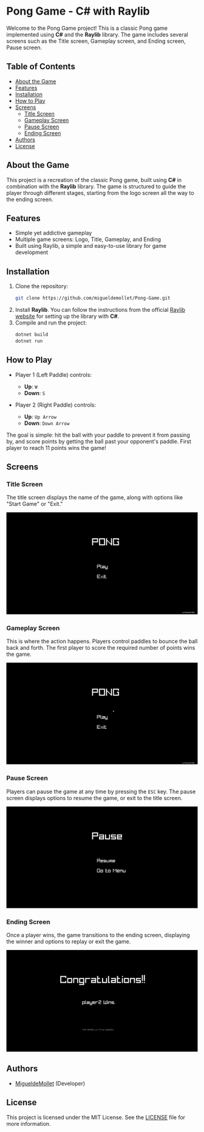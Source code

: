 # Pong Game - C# with Raylib

Welcome to the Pong Game project! This is a classic Pong game implemented using **C#** and the **Raylib** library. The game includes several screens such as the Title screen, Gameplay screen, and Ending screen, Pause screen.

## Table of Contents
- [About the Game](#about-the-game)
- [Features](#features)
- [Installation](#installation)
- [How to Play](#how-to-play)
- [Screens](#screens)
  - [Title Screen](#title-screen)
  - [Gameplay Screen](#gameplay-screen)
  - [Pause Screen](#pause-screen)
  - [Ending Screen](#ending-screen)
- [Authors](#authors)
- [License](#license)

## About the Game

This project is a recreation of the classic Pong game, built using **C#** in combination with the **Raylib** library. The game is structured to guide the player through different stages, starting from the logo screen all the way to the ending screen.

## Features
- Simple yet addictive gameplay
- Multiple game screens: Logo, Title, Gameplay, and Ending
- Built using Raylib, a simple and easy-to-use library for game development

## Installation

1. Clone the repository:
   ```bash
   git clone https://github.com/migueldemollet/Pong-Game.git
   ```
2. Install **Raylib**. You can follow the instructions from the official [Raylib website](https://www.raylib.com/) for setting up the library with **C#**.
3. Compile and run the project:
   ```bash
   dotnet build
   dotnet run
   ```

## How to Play

- Player 1 (Left Paddle) controls:
  - **Up**: `W`
  - **Down**: `S`
  
- Player 2 (Right Paddle) controls:
  - **Up**: `Up Arrow`
  - **Down**: `Down Arrow`

The goal is simple: hit the ball with your paddle to prevent it from passing by, and score points by getting the ball past your opponent's paddle. First player to reach 11 points wins the game!

## Screens

### Title Screen
The title screen displays the name of the game, along with options like "Start Game" or "Exit."

![Title Screen](./resources/title.png)

### Gameplay Screen
This is where the action happens. Players control paddles to bounce the ball back and forth. The first player to score the required number of points wins the game.

![Gameplay Screen](./resources/gameplay.gif)

### Pause Screen
Players can pause the game at any time by pressing the `ESC` key. The pause screen displays options to resume the game, or exit to the title screen.

![Pause Screen](./resources/pause.png)

### Ending Screen
Once a player wins, the game transitions to the ending screen, displaying the winner and options to replay or exit the game.

![Ending Screen](./resources/ending.png)

## Authors

- [MigueldeMollet](https://github.com/migueldemollet) (Developer)

## License

This project is licensed under the MIT License. See the [LICENSE](LICENSE) file for more information.
